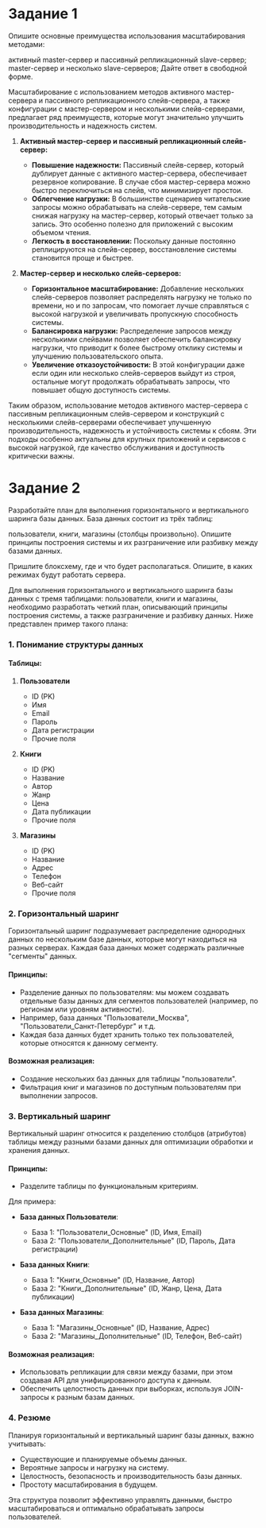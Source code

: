 # Задание 1
Опишите основные преимущества использования масштабирования методами:

активный master-сервер и пассивный репликационный slave-сервер;
master-сервер и несколько slave-серверов;
Дайте ответ в свободной форме.

Масштабирование с использованием методов активного мастер-сервера и пассивного репликационного слейв-сервера, а также конфигурации с мастер-сервером и несколькими слейв-серверами, предлагает ряд преимуществ, которые могут значительно улучшить производительность и надежность систем.

1. **Активный мастер-сервер и пассивный репликационный слейв-сервер:**
   - **Повышение надежности:** Пассивный слейв-сервер, который дублирует данные с активного мастер-сервера, обеспечивает резервное копирование. В случае сбоя мастер-сервера можно быстро переключиться на слейв, что минимизирует простои.
   - **Облегчение нагрузки:** В большинстве сценариев читательские запросы можно обрабатывать на слейв-сервере, тем самым снижая нагрузку на мастер-сервер, который отвечает только за запись. Это особенно полезно для приложений с высоким объемом чтения.
   - **Легкость в восстановлении:** Поскольку данные постоянно реплицируются на слейв-сервер, восстановление системы становится проще и быстрее.

2. **Мастер-сервер и несколько слейв-серверов:**
   - **Горизонтальное масштабирование:** Добавление нескольких слейв-серверов позволяет распределять нагрузку не только по времени, но и по запросам, что помогает лучше справляться с высокой нагрузкой и увеличивать пропускную способность системы.
   - **Балансировка нагрузки:** Распределение запросов между несколькими слейвами позволяет обеспечить балансировку нагрузки, что приводит к более быстрому отклику системы и улучшению пользовательского опыта.
   - **Увеличение отказоустойчивости:** В этой конфигурации даже если один или несколько слейв-серверов выйдут из строя, остальные могут продолжать обрабатывать запросы, что повышает общую доступность системы.

Таким образом, использование методов активного мастер-сервера с пассивным репликационным слейв-сервером и конструкций с несколькими слейв-серверами обеспечивает улучшенную производительность, надежность и устойчивость системы к сбоям. Эти подходы особенно актуальны для крупных приложений и сервисов с высокой нагрузкой, где качество обслуживания и доступность критически важны.

# Задание 2
Разработайте план для выполнения горизонтального и вертикального шаринга базы данных. База данных состоит из трёх таблиц:

пользователи,
книги,
магазины (столбцы произвольно).
Опишите принципы построения системы и их разграничение или разбивку между базами данных.

Пришлите блоксхему, где и что будет располагаться. Опишите, в каких режимах будут работать сервера.


Для выполнения горизонтального и вертикального шаринга базы данных с тремя таблицами: пользователи, книги и магазины, необходимо разработать четкий план, описывающий принципы построения системы, а также разграничение и разбивку данных. Ниже представлен пример такого плана:

### 1. Понимание структуры данных

#### Таблицы:
1. **Пользователи**
   - ID (PK)
   - Имя
   - Email
   - Пароль
   - Дата регистрации
   - Прочие поля

2. **Книги**
   - ID (PK)
   - Название
   - Автор
   - Жанр
   - Цена
   - Дата публикации
   - Прочие поля

3. **Магазины**
   - ID (PK)
   - Название
   - Адрес
   - Телефон
   - Веб-сайт
   - Прочие поля

### 2. Горизонтальный шаринг

Горизонтальный шаринг подразумевает распределение однородных данных по нескольким базе данных, которые могут находиться на разных серверах. Каждая база данных может содержать различные "сегменты" данных.

#### Принципы:
- Разделение данных по пользователям: мы можем создавать отдельные базы данных для сегментов пользователей (например, по регионам или уровням активности).
- Например, база данных "Пользователи_Москва", "Пользователи_Санкт-Петербург" и т.д.
- Каждая база данных будет хранить только тех пользователей, которые относятся к данному сегменту.

#### Возможная реализация:
- Создание нескольких баз данных для таблицы "пользователи".
- Фильтрация книг и магазинов по доступным пользователям при выполнении запросов.

### 3. Вертикальный шаринг

Вертикальный шаринг относится к разделению столбцов (атрибутов) таблицы между разными базами данных для оптимизации обработки и хранения данных.

#### Принципы:
- Разделите таблицы по функциональным критериям.
  
Для примера:
- **База данных Пользователи**:
  - База 1: "Пользователи_Основные" (ID, Имя, Email)
  - База 2: "Пользователи_Дополнительные" (ID, Пароль, Дата регистрации)

- **База данных Книги**:
  - База 1: "Книги_Основные" (ID, Название, Автор)
  - База 2: "Книги_Дополнительные" (ID, Жанр, Цена, Дата публикации)

- **База данных Магазины**:
  - База 1: "Магазины_Основные" (ID, Название, Адрес)
  - База 2: "Магазины_Дополнительные" (ID, Телефон, Веб-сайт)

#### Возможная реализация:
- Использовать репликации для связи между базами, при этом создавая API для унифицированного доступа к данным.
- Обеспечить целостность данных при выборках, используя JOIN-запросы к разным базам данных.

### 4. Резюме

Планируя горизонтальный и вертикальный шаринг базы данных, важно учитывать:
- Существующие и планируемые объемы данных.
- Вероятные запросы и нагрузку на систему.
- Целостность, безопасность и производительность базы данных.
- Простоту масштабирования в будущем.

Эта структура позволит эффективно управлять данными, быстро масштабироваться и оптимально обрабатывать запросы пользователей.
